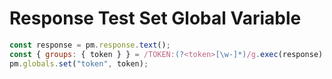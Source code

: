 # Response Test Set Global Variable 

``` javascript
const response = pm.response.text();
const { groups: { token } } = /TOKEN:(?<token>[\w-]*)/g.exec(response)
pm.globals.set("token", token);
```